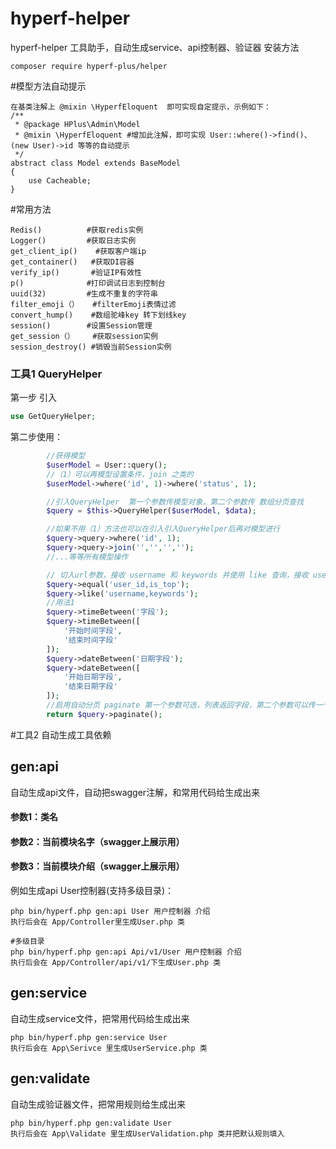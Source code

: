 # hyperf-helper
hyperf-helper 工具助手，自动生成service、api控制器、验证器
安装方法
```shell script
composer require hyperf-plus/helper
```
#模型方法自动提示
````
在基类注解上 @mixin \HyperfEloquent  即可实现自定提示，示例如下：
/**
 * @package HPlus\Admin\Model
 * @mixin \HyperfEloquent #增加此注解，即可实现 User::where()->find()、(new User)->id 等等的自动提示
 */
abstract class Model extends BaseModel
{
    use Cacheable;
}

````
#常用方法
````
Redis()          #获取redis实例
Logger()         #获取日志实例
get_client_ip()    #获取客户端ip
get_container()   #获取DI容器
verify_ip()       #验证IP有效性
p()              #打印调试日志到控制台
uuid(32)         #生成不重复的字符串
filter_emoji（）   #filterEmoji表情过滤
convert_hump()    #数组驼峰key 转下划线key
session()        #设置Session管理
get_session（）    #获取session实例
session_destroy() #销毁当前Session实例
````

### 工具1 QueryHelper
第一步 引入
```php
use GetQueryHelper;
```

第二步使用：
```php
        //获得模型
        $userModel = User::query();
        //（1）可以再模型设置条件，join 之类的
        $userModel->where('id', 1)->where('status', 1);

        //引入QueryHelper  第一个参数传模型对象，第二个参数传 数组分页查找
        $query = $this->QueryHelper($userModel, $data);

        //如果不用（1）方法也可以在引入引入QueryHelper后再对模型进行
        $query->query->where('id', 1);
        $query->query->join('','','','');
        //...等等所有模型操作

        // 切入url参数，接收 username 和 keywords 并使用 like 查询，接收 user_id is_top 使用 eq 查询
        $query->equal('user_id,is_top');
        $query->like('username,keywords');
        //用法1
        $query->timeBetween('字段');
        $query->timeBetween([
            '开始时间字段',
            '结束时间字段'
        ]);
        $query->dateBetween('日期字段');
        $query->dateBetween([
            '开始日期字段',
            '结束日期字段'
        ]);
        //启用自动分页 paginate 第一个参数可选，列表返回字段，第二个参数可以传一个匿名函数 可以再里面修改返回列表集合
        return $query->paginate();

``` 

#工具2 自动生成工具依赖
## gen:api
自动生成api文件，自动把swagger注解，和常用代码给生成出来
#### 参数1：类名
#### 参数2：当前模块名字（swagger上展示用）
#### 参数3：当前模块介绍（swagger上展示用）

例如生成api User控制器(支持多级目录)：
```shell script
php bin/hyperf.php gen:api User 用户控制器 介绍
执行后会在 App/Controller里生成User.php 类

#多级目录
php bin/hyperf.php gen:api Api/v1/User 用户控制器 介绍
执行后会在 App/Controller/api/v1/下生成User.php 类
```

## gen:service
自动生成service文件，把常用代码给生成出来

```shell script
php bin/hyperf.php gen:service User
执行后会在 App\Serivce 里生成UserService.php 类

```
## gen:validate
自动生成验证器文件，把常用规则给生成出来

```shell script
php bin/hyperf.php gen:validate User
执行后会在 App\Validate 里生成UserValidation.php 类并把默认规则填入
```